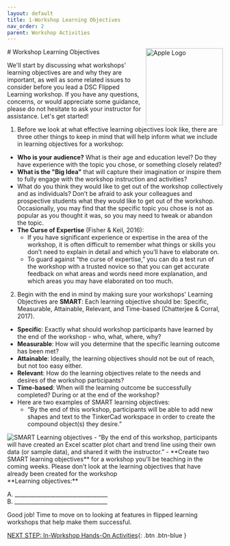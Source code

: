```yaml
---
layout: default
title: 1-Workshop Learning Objectives
nav_order: 2
parent: Workshop Activities
---
```

<img src="images/apple-logo.png" style="float:right;width:180px;" alt="Apple Logo">
# Workshop Learning Objectives

We'll start by discussing what workshops' learning objectives are and why they are important, as well as some related issues to consider before you lead a DSC Flipped Learning workshop. If you have any questions, concerns, or would appreciate some guidance, please do not hesitate to ask your instructor for assistance. Let's get started!

1. Before we look at what effective learning objectives look like, there are three other things to keep in mind that will help inform what we include in learning objectives for a workshop:
- **Who is your audience?** What is their age and education level? Do they have experience with the topic you chose, or something closely related?
- **What is the "Big Idea"** that will capture their imagination or inspire them to fully engage with the workshop instruction and activities?
- What do you think they would like to get out of the workshop collectively and as individuals? Don’t be afraid to ask your colleagues and prospective students what they would like to get out of the workshop. Occasionally, you may find that the specific topic you chose is not as popular as you thought it was, so you may need to tweak or abandon the topic.
- **The Curse of Expertise** (Fisher & Keil, 2016): 
  - If you have significant experience or expertise in the area of the workshop, it is often difficult to remember what things or skills you don’t need to explain in detail and which you’ll have to elaborate on. 
  - To guard against “the curse of expertise,” you can do a test run of the workshop with a trusted novice so that you can get accurate feedback on what areas and words need more explanation, and which areas you may have elaborated on too much.

2. Begin with the end in mind by making sure your workshops' Learning Objectives are **SMART**: Each learning objective should be: Specific, Measurable, Attainable, Relevant, and Time-based (Chatterjee & Corral, 2017).
  - **Specific**: Exactly what should workshop participants have learned by the end of the workshop - who, what, where, why?
  - **Measurable**: How will you determine that the specific learning outcome has been met?
  - **Attainable**: Ideally, the learning objectives should not be out of reach, but not too easy either.
  - **Relevant**: How do the learning objectives relate to the needs and desires of the workshop participants?
  - **Time-based**: When will the learning outcome be successfully completed? During or at the end of the workshop? 
- Here are two examples of SMART learning objectives:
  - “By the end of this workshop, participants will be able to add new shapes and text to the TinkerCad workspace in order to create the compound object(s) they desire.” 
<img src="images/smart.png" alt="SMART Learning objectives">
  - “By the end of this workshop, participants will have created an Excel scatter plot chart and trend line using their own data (or sample data), and shared it with the instructor.”
- **Create two SMART learning objectives** for a workshop you'll be teaching in the coming weeks. Please don't look at the learning objectives that have already been created for the workshop
<br>
**Learning objectives:**

A. __________________________________<br>
B. __________________________________<br>

Good job! Time to move on to looking at features in flipped learning workshops that help make them successful.

[NEXT STEP: In-Workshop Hands-On Activities](hands-on-activities.html){: .btn .btn-blue }
